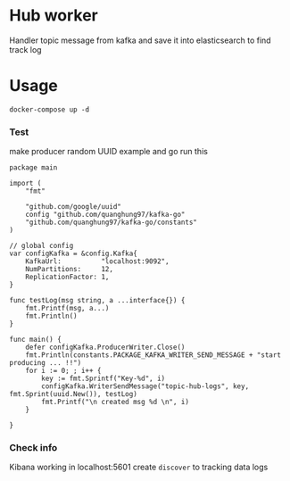 # Hub worker

Handler topic message from kafka and save it into elasticsearch to find track log

# Usage

```
docker-compose up -d
```

### Test
make producer random UUID example and go run this
```
package main

import (
	"fmt"

	"github.com/google/uuid"
	config "github.com/quanghung97/kafka-go"
	"github.com/quanghung97/kafka-go/constants"
)

// global config
var configKafka = &config.Kafka{
	KafkaUrl:          "localhost:9092",
	NumPartitions:     12,
	ReplicationFactor: 1,
}

func testLog(msg string, a ...interface{}) {
	fmt.Printf(msg, a...)
	fmt.Println()
}

func main() {
	defer configKafka.ProducerWriter.Close()
	fmt.Println(constants.PACKAGE_KAFKA_WRITER_SEND_MESSAGE + "start producing ... !!")
	for i := 0; ; i++ {
		key := fmt.Sprintf("Key-%d", i)
		configKafka.WriterSendMessage("topic-hub-logs", key, fmt.Sprint(uuid.New()), testLog)
		fmt.Printf("\n created msg %d \n", i)
	}

}
```
### Check info
Kibana working in localhost:5601
create `discover` to tracking data logs

